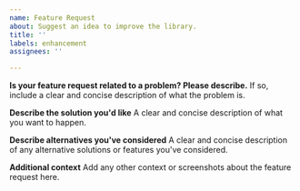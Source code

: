 ```yaml
---
name: Feature Request
about: Suggest an idea to improve the library.
title: ''
labels: enhancement
assignees: ''

---
```


**Is your feature request related to a problem? Please describe.**
If so, include a clear and concise description of what the problem is.

**Describe the solution you'd like**
A clear and concise description of what you want to happen.

**Describe alternatives you've considered**
A clear and concise description of any alternative solutions or features you've considered.

**Additional context**
Add any other context or screenshots about the feature request here.

